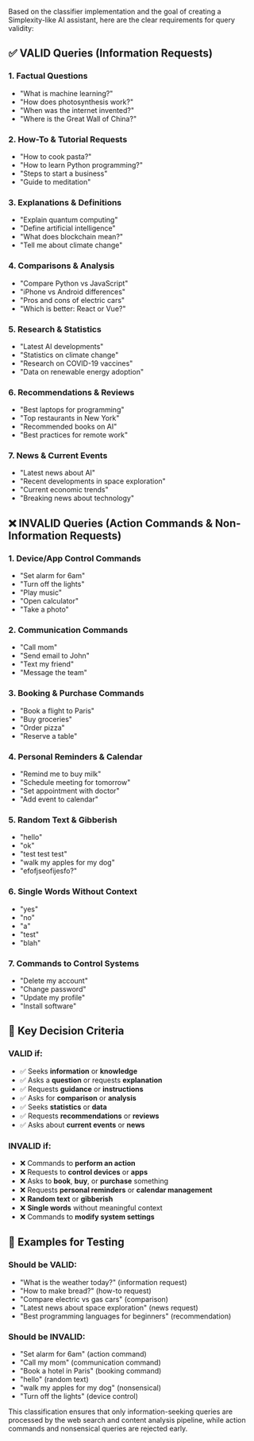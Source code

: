 Based on the classifier implementation and the goal of creating a Simplexity-like AI assistant, here are the clear requirements for query validity:

## ✅ **VALID Queries (Information Requests)**

### **1. Factual Questions**
- "What is machine learning?"
- "How does photosynthesis work?"
- "When was the internet invented?"
- "Where is the Great Wall of China?"

### **2. How-To & Tutorial Requests**
- "How to cook pasta?"
- "How to learn Python programming?"
- "Steps to start a business"
- "Guide to meditation"

### **3. Explanations & Definitions**
- "Explain quantum computing"
- "Define artificial intelligence"
- "What does blockchain mean?"
- "Tell me about climate change"

### **4. Comparisons & Analysis**
- "Compare Python vs JavaScript"
- "iPhone vs Android differences"
- "Pros and cons of electric cars"
- "Which is better: React or Vue?"

### **5. Research & Statistics**
- "Latest AI developments"
- "Statistics on climate change"
- "Research on COVID-19 vaccines"
- "Data on renewable energy adoption"

### **6. Recommendations & Reviews**
- "Best laptops for programming"
- "Top restaurants in New York"
- "Recommended books on AI"
- "Best practices for remote work"

### **7. News & Current Events**
- "Latest news about AI"
- "Recent developments in space exploration"
- "Current economic trends"
- "Breaking news about technology"

## ❌ **INVALID Queries (Action Commands & Non-Information Requests)**

### **1. Device/App Control Commands**
- "Set alarm for 6am"
- "Turn off the lights"
- "Play music"
- "Open calculator"
- "Take a photo"

### **2. Communication Commands**
- "Call mom"
- "Send email to John"
- "Text my friend"
- "Message the team"

### **3. Booking & Purchase Commands**
- "Book a flight to Paris"
- "Buy groceries"
- "Order pizza"
- "Reserve a table"

### **4. Personal Reminders & Calendar**
- "Remind me to buy milk"
- "Schedule meeting for tomorrow"
- "Set appointment with doctor"
- "Add event to calendar"

### **5. Random Text & Gibberish**
- "hello"
- "ok"
- "test test test"
- "walk my apples for my dog"
- "efofjseofijesfo?"

### **6. Single Words Without Context**
- "yes"
- "no"
- "a"
- "test"
- "blah"

### **7. Commands to Control Systems**
- "Delete my account"
- "Change password"
- "Update my profile"
- "Install software"

## 🎯 **Key Decision Criteria**

### **VALID if:**
- ✅ Seeks **information** or **knowledge**
- ✅ Asks a **question** or requests **explanation**
- ✅ Requests **guidance** or **instructions**
- ✅ Asks for **comparison** or **analysis**
- ✅ Seeks **statistics** or **data**
- ✅ Requests **recommendations** or **reviews**
- ✅ Asks about **current events** or **news**

### **INVALID if:**
- ❌ Commands to **perform an action**
- ❌ Requests to **control devices** or **apps**
- ❌ Asks to **book**, **buy**, or **purchase** something
- ❌ Requests **personal reminders** or **calendar management**
- ❌ **Random text** or **gibberish**
- ❌ **Single words** without meaningful context
- ❌ Commands to **modify system settings**

## 📝 **Examples for Testing**

### **Should be VALID:**
- "What is the weather today?" (information request)
- "How to make bread?" (how-to request)
- "Compare electric vs gas cars" (comparison)
- "Latest news about space exploration" (news request)
- "Best programming languages for beginners" (recommendation)

### **Should be INVALID:**
- "Set alarm for 6am" (action command)
- "Call my mom" (communication command)
- "Book a hotel in Paris" (booking command)
- "hello" (random text)
- "walk my apples for my dog" (nonsensical)
- "Turn off the lights" (device control)

This classification ensures that only information-seeking queries are processed by the web search and content analysis pipeline, while action commands and nonsensical queries are rejected early.